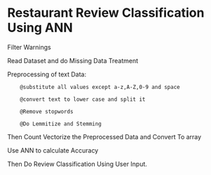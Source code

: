 # Restaurant Review Classification Using ANN

Filter Warnings

Read Dataset and do Missing Data Treatment

Preprocessing of text Data:

        @substitute all values except a-z,A-Z,0-9 and space
        
        @convert text to lower case and split it
        
        @Remove stopwords
        
        @Do Lemmitize and Stemming
        
Then Count Vectorize the Preprocessed Data and Convert To array

Use ANN to calculate Accuracy

Then Do Review Classification Using User Input.
